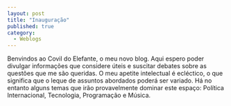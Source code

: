 ```yaml
---
layout: post
title: "Inauguração"
published: true
category:
  - Weblogs
---
```

<p>Benvindos ao Covil do Elefante, o meu novo blog. Aqui espero poder divulgar informações que considere úteis e suscitar debates sobre as questões que me são queridas. O meu apetite intelectual é ecléctico, o que significa que o leque de assuntos abordados poderá ser variado. Há no entanto alguns temas que irão provavelmente dominar este espaço: Política Internacional, Tecnologia, Programação e Música.</p>

